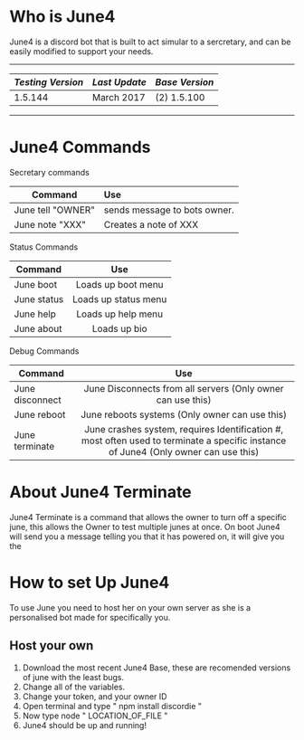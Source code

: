 # Who is June4
June4 is a discord bot that is built to act simular to a sercretary, and can be easily modified to support your needs.

---

| *Testing Version*  | *Last Update* | *Base Version*|
| ------------- |----------|--------------|
| 1.5.144       |March 2017| (2) 1.5.100 |

---

# June4 Commands

Secretary commands

| Command       | Use         |
| ------------- |:-------------|
| June tell "OWNER"      | sends message to bots owner. |
| June note "XXX"| Creates a note of XXX       |

Status Commands

| Command       | Use         |
| ------------- |:-------------:|
| June boot| Loads up boot menu       |
| June status| Loads up status menu       |
| June help| Loads up help menu       |
| June about| Loads up bio       |

Debug Commands

| Command       | Use         |
| ------------- |:-------------:|
| June disconnect| June Disconnects from all servers (Only owner can use this)       |
| June reboot| June reboots systems (Only owner can use this)      |
| June terminate| June crashes system, requires Identification #, most often used to terminate a specific instance of June4 (Only owner can use this)      |

# About June4 Terminate

June4 Terminate is a command that allows the owner to turn off a specific june, this allows the Owner to test multiple junes at once.
On boot June4 will send you a message telling you that it has powered on, it will give you the 
# How to set Up June4

To use June you need to host her on your own server as she is a personalised bot made for specifically you.

## Host your own
1. Download the most recent June4 Base, these are recomended versions of june with the least bugs.
2. Change all of the variables.
3. Change your token, and your owner ID
4. Open terminal and type "   npm install discordie   "
5. Now type node "   LOCATION_OF_FILE   "
6. June4 should be up and running!

